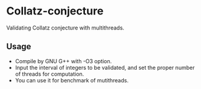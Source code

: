 # Collatz-conjecture
Validating Collatz conjecture with multithreads.

## Usage
- Compile by GNU G++ with -O3 option.
- Input the interval of integers to be validated, and set the proper number of threads for computation.
- You can use it for benchmark of mutithreads.
